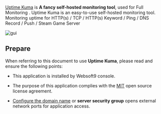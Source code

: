 [Uptime Kuma](https://github.com/louislam/uptime-kuma) is **A fancy self-hosted monitoring tool**, used for Full Monitoring . Uptime Kuma is an easy-to-use self-hosted monitoring tool. Monitoring uptime for HTTP(s) / TCP / HTTP(s) Keyword / Ping / DNS Record / Push / Steam Game Server


![gui](https://libs.websoft9.com/Websoft9/DocsPicture/zh/uptimekuma/uptimekuma-gui-websoft9.jpg)


## Prepare

When referring to this document to use **Uptime Kuma**, please read and ensure the following points:

- This application is installed by Websoft9 console.

- The purpose of this application complies with the [MIT](https://opensource.org/licenses/MIT) open source license agreement.

- [Configure the domain name](./domain-set) or **server security group** opens external network ports for application access.